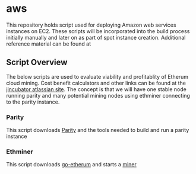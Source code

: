 # aws
This repository holds script used for deploying Amazon web services instances on EC2.
These scripts will be incorporated into the build process initially manually and later on as part of spot instance creation.
Additional reference material can be found at

## Script Overview
The below scripts are used to evaluate viability and profitablity of Etherum cloud mining. Cost benefit calculators and other links can be found at the [jincubator atlassian site](https://jincubator.atlassian.net/wiki/display/DES/Mining).
The concept is that we will have one stable node running parity and many potential mining nodes using ethminer connecting to the parity instance.

### Parity
This script downloads [Parity](https://github.com/ethcore/parity) and the tools needed to build and run a parity instance

### Ethminer
This script downloads [go-etherum](https://github.com/ethereum/go-ethereum) and starts a [miner](https://github.com/ethereum/go-ethereum/wiki/Mining)
